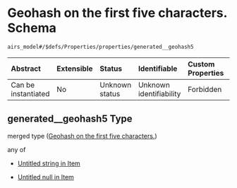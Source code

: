 # Geohash on the first five characters. Schema

```txt
airs_model#/$defs/Properties/properties/generated__geohash5
```



| Abstract            | Extensible | Status         | Identifiable            | Custom Properties | Additional Properties | Access Restrictions | Defined In                                                      |
| :------------------ | :--------- | :------------- | :---------------------- | :---------------- | :-------------------- | :------------------ | :-------------------------------------------------------------- |
| Can be instantiated | No         | Unknown status | Unknown identifiability | Forbidden         | Allowed               | none                | [model.schema.json\*](model.schema.json "open original schema") |

## generated\_\_geohash5 Type

merged type ([Geohash on the first five characters.](model-defs-properties-properties-geohash-on-the-first-five-characters.md))

any of

* [Untitled string in Item](model-defs-properties-properties-geohash-on-the-first-five-characters-anyof-0.md "check type definition")

* [Untitled null in Item](model-defs-properties-properties-geohash-on-the-first-five-characters-anyof-1.md "check type definition")

